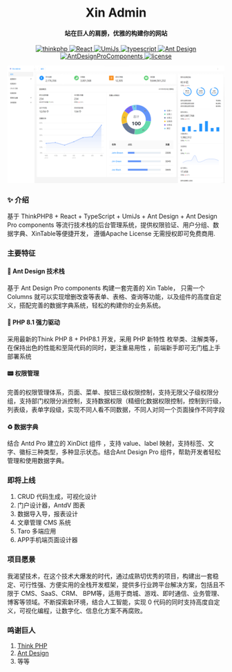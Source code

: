 
<h1 align="center">Xin Admin</h1>
<h4 align="center">站在巨人的肩膀，优雅的构建你的网站</h4>
<p align="center">
    <a href="https://www.thinkphp.cn/" target="_blank">
        <img src="https://img.shields.io/badge/ThinkPHP-%3E8.0-brightgreen" alt="thinkphp">
    </a>
    <a href="https://react.dev/" target="_blank">
        <img src="https://img.shields.io/badge/React-%3E18.1-brightgreen" alt="React">
    </a>
    <a href="https://umijs.org/" target="_blank">
        <img src="https://img.shields.io/badge/UmiJs-%3E4.0-brightgreen" alt="UmiJs">
    </a>
    <a href="https://www.tslang.cn/" target="_blank">
        <img src="https://img.shields.io/badge/TypeScript-%3E5.1-brightgreen" alt="typescript">
    </a>
    <a href="https://ant.design/" target="_blank">
        <img src="https://img.shields.io/badge/AntDesign-%3E5.7-brightgreen" alt="Ant Design">
    </a>
    <a href="https://procomponents.ant.design/" target="_blank">
        <img src="https://img.shields.io/badge/AntDesignProComponents-%3E2.6.8-brightgreen" alt="AntDesignProComponents">
    </a>
    <a href="https://gitee.com/wonderful-code/buildadmin/blob/master/LICENSE" target="_blank">
        <img src="https://img.shields.io/badge/Apache2.0-license-brightgreen" alt="license">
    </a>
</p>

<img src="./demo.png"/>

### ✨ 介绍
基于 ThinkPHP8 + React + TypeScript + UmiJs + Ant Design + Ant Design Pro components 等流行技术栈的后台管理系统，提供权限验证、用户分组、数据字典、XinTable等便捷开发，
遵循Apache License 无需授权即可免费商用.

### 主要特征

#### 🎈 Ant Design 技术栈
基于 Ant Design Pro components 构建一套完善的 Xin Table， 只需一个 Columns 就可以实现增删改查等表单、表格、查询等功能，以及组件的高度自定义，搭配完善的数据字典系统，轻松的构建你的业务系统。

#### 🎉 PHP 8.1 强力驱动
采用最新的Think PHP 8 + PHP8.1 开发，采用 PHP 新特性 枚举类、注解类等，在保持出色的性能和至简代码的同时，更注重易用性 ，前端新手即可无门槛上手部署系统

#### 📟 权限管理
完善的权限管理体系，页面、菜单、按钮三级权限控制，支持无限父子级权限分组，支持部门权限分派控制，支持数据权限（精细化数据权限控制，控制到行级，列表级，表单字段级，实现不同人看不同数据，不同人对同一个页面操作不同字段

#### ♻️ 数据字典
结合 Antd Pro 建立的 XinDict 组件 ，支持 value、label 映射，支持标签、文字、徽标三种类型，多种显示状态。结合Ant Design Pro 组件，帮助开发者轻松管理和使用数据字典。

### 即将上线
1. CRUD 代码生成，可视化设计
2. 门户设计器，AntdV 图表
3. 数据导入导，报表设计
4. 文章管理 CMS 系统
5. Taro 多端应用
6. APP手机端页面设计器

### 项目愿景
我渴望技术，在这个技术大爆发的时代，通过成熟切优秀的项目，构建出一套稳定、可行性强、方便实用的全栈开发框架，提供多行业跨平台解决方案，包括且不限于 CMS、SaaS、CRM、
BPM等，适用于商城、游戏、即时通信、业务管理、博客等领域。不断探索新环境，结合人工智能，实现 0 代码的同时支持高度自定义，可视化编程，让数字化、信息化方案不再腐败。



### 鸣谢巨人

1.  [Think PHP](https://www.thinkphp.cn/)
2.  [Ant Design](https://ant-design.antgroup.com/index-cn)
3.  等等